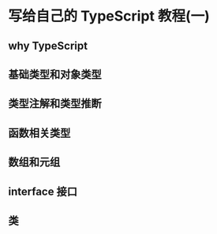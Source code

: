 # 写给自己的 TypeScript 教程(一)<!-- omit in toc -->

## why TypeScript
## 基础类型和对象类型
## 类型注解和类型推断
## 函数相关类型
## 数组和元组
## interface 接口
## 类
